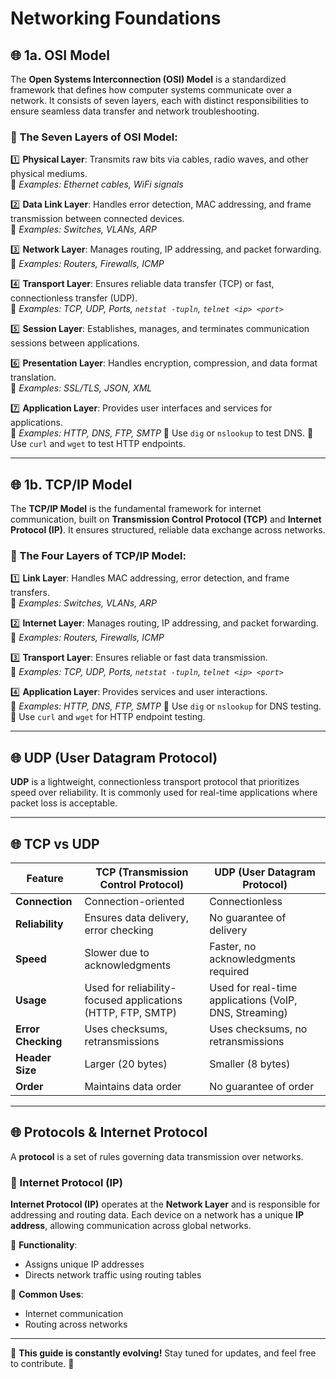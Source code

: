 # Networking Foundations

## 🌐 1a. OSI Model

The **Open Systems Interconnection (OSI) Model** is a standardized framework that defines how computer systems communicate over a network. It consists of seven layers, each with distinct responsibilities to ensure seamless data transfer and network troubleshooting.

### 🔹 The Seven Layers of OSI Model:

1️⃣ **Physical Layer**: Transmits raw bits via cables, radio waves, and other physical mediums.  
   📌 *Examples: Ethernet cables, WiFi signals*

2️⃣ **Data Link Layer**: Handles error detection, MAC addressing, and frame transmission between connected devices.  
   📌 *Examples: Switches, VLANs, ARP*

3️⃣ **Network Layer**: Manages routing, IP addressing, and packet forwarding.  
   📌 *Examples: Routers, Firewalls, ICMP*

4️⃣ **Transport Layer**: Ensures reliable data transfer (TCP) or fast, connectionless transfer (UDP).  
   📌 *Examples: TCP, UDP, Ports, `netstat -tupln`, `telnet <ip> <port>`*

5️⃣ **Session Layer**: Establishes, manages, and terminates communication sessions between applications.

6️⃣ **Presentation Layer**: Handles encryption, compression, and data format translation.  
   📌 *Examples: SSL/TLS, JSON, XML*

7️⃣ **Application Layer**: Provides user interfaces and services for applications.  
   📌 *Examples: HTTP, DNS, FTP, SMTP*
   🔹 Use `dig` or `nslookup` to test DNS.
   🔹 Use `curl` and `wget` to test HTTP endpoints.

---

## 🌐 1b. TCP/IP Model

The **TCP/IP Model** is the fundamental framework for internet communication, built on **Transmission Control Protocol (TCP)** and **Internet Protocol (IP)**. It ensures structured, reliable data exchange across networks.

### 🔹 The Four Layers of TCP/IP Model:

1️⃣ **Link Layer**: Handles MAC addressing, error detection, and frame transfers.  
   📌 *Examples: Switches, VLANs, ARP*

2️⃣ **Internet Layer**: Manages routing, IP addressing, and packet forwarding.  
   📌 *Examples: Routers, Firewalls, ICMP*

3️⃣ **Transport Layer**: Ensures reliable or fast data transmission.  
   📌 *Examples: TCP, UDP, Ports, `netstat -tupln`, `telnet <ip> <port>`*

4️⃣ **Application Layer**: Provides services and user interactions.  
   📌 *Examples: HTTP, DNS, FTP, SMTP*
   🔹 Use `dig` or `nslookup` for DNS testing.
   🔹 Use `curl` and `wget` for HTTP endpoint testing.

---

## 🌐 UDP (User Datagram Protocol)

**UDP** is a lightweight, connectionless transport protocol that prioritizes speed over reliability. It is commonly used for real-time applications where packet loss is acceptable.

---

## 🌐 TCP vs UDP

| Feature           | **TCP (Transmission Control Protocol)** | **UDP (User Datagram Protocol)** |
|------------------|----------------------------------|------------------------------|
| **Connection**   | Connection-oriented             | Connectionless              |
| **Reliability**  | Ensures data delivery, error checking | No guarantee of delivery |
| **Speed**        | Slower due to acknowledgments   | Faster, no acknowledgments required |
| **Usage**        | Used for reliability-focused applications (HTTP, FTP, SMTP) | Used for real-time applications (VoIP, DNS, Streaming) |
| **Error Checking** | Uses checksums, retransmissions | Uses checksums, no retransmissions |
| **Header Size**  | Larger (20 bytes)              | Smaller (8 bytes) |
| **Order**        | Maintains data order           | No guarantee of order |

---

## 🌐 Protocols & Internet Protocol

A **protocol** is a set of rules governing data transmission over networks.

### 🔹 Internet Protocol (IP)

**Internet Protocol (IP)** operates at the **Network Layer** and is responsible for addressing and routing data. Each device on a network has a unique **IP address**, allowing communication across global networks.

📌 **Functionality**:
- Assigns unique IP addresses
- Directs network traffic using routing tables

📌 **Common Uses**:
- Internet communication
- Routing across networks

---

🚀 **This guide is constantly evolving!** Stay tuned for updates, and feel free to contribute. 🎯

